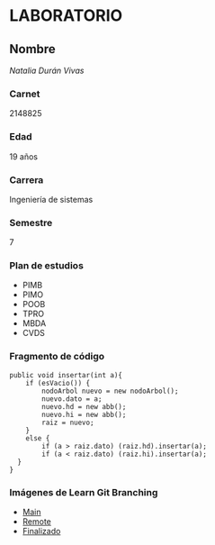 # LABORATORIO

## Nombre

_Natalia Durán Vivas_

### Carnet 

2148825


### Edad

19 años


### Carrera

Ingeniería de sistemas


### Semestre

7

### Plan de estudios

* PIMB
* PIMO
* POOB 
* TPRO 
* MBDA 
* CVDS

### Fragmento de código

```
public void insertar(int a){
	if (esVacio()) {
		nodoArbol nuevo = new nodoArbol();
		nuevo.dato = a;
		nuevo.hd = new abb();
		nuevo.hi = new abb();
		raiz = nuevo;
	}
	else {
		if (a > raiz.dato) (raiz.hd).insertar(a);
		if (a < raiz.dato) (raiz.hi).insertar(a);       
  }
}
```
### Imágenes de Learn Git Branching

* [Main](https://raw.githubusercontent.com/Ricar8o/Lab-1/master/Natalia_Duran/2.png) 
* [Remote](https://raw.githubusercontent.com/Ricar8o/Lab-1/master/Natalia_Duran/3.png) 
* [Finalizado](https://raw.githubusercontent.com/Ricar8o/Lab-1/master/Natalia_Duran/1.png) 

